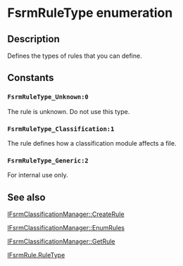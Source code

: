 # FsrmRuleType enumeration

## Description

Defines the types of rules that you can define.

## Constants

### `FsrmRuleType_Unknown:0`

The rule is unknown. Do not use this type.

### `FsrmRuleType_Classification:1`

The rule defines how a classification module affects a file.

### `FsrmRuleType_Generic:2`

For internal use only.

## See also

[IFsrmClassificationManager::CreateRule](https://learn.microsoft.com/previous-versions/windows/desktop/api/fsrmpipeline/nf-fsrmpipeline-ifsrmclassificationmanager-createrule)

[IFsrmClassificationManager::EnumRules](https://learn.microsoft.com/previous-versions/windows/desktop/api/fsrmpipeline/nf-fsrmpipeline-ifsrmclassificationmanager-enumrules)

[IFsrmClassificationManager::GetRule](https://learn.microsoft.com/previous-versions/windows/desktop/api/fsrmpipeline/nf-fsrmpipeline-ifsrmclassificationmanager-getrule)

[IFsrmRule.RuleType](https://learn.microsoft.com/previous-versions/windows/desktop/api/fsrmpipeline/nf-fsrmpipeline-ifsrmrule-get_ruletype)